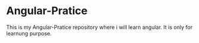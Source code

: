 # Angular-Pratice
This is my Angular-Pratice repository where i will learn angular.
It is only for learnung purpose.
